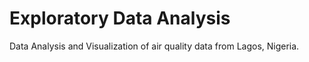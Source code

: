 # Exploratory Data Analysis

Data Analysis and Visualization of air quality data from Lagos, Nigeria.
